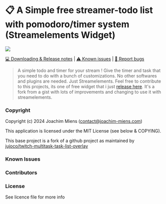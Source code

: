 # 📋 A Simple free streamer-todo list with pomodoro/timer system (Streamelements Widget)

<img src="./doc/images/overview/repository-banner.png"/>

[:computer: Downloading & Release notes](https://github.com/jojo58fr/streamer-todo/releases)   |  [:warning: Known issues](#known-issues) | [:bug: Report bugs](https://github.com/jojo58fr/streamer-todo/issues)

> A simple todo and timer for your stream ! Give the timer and task that you need to do with a bunch of customizations.
No other softwares and plugins are needed. Just Streamelements.
Feel free to contribute to this projects, its one of free widget that i just [release here](https://github.com/jojo58fr/free-streamelements-widgets). It's a fork from a gist with lots of improvements and changing to use it with streamelements. 

### Copyright

Copyright (c) 2024 Joachim Miens (contact@joachim-miens.com)

This application is licensed under the MIT License (see below & COPYING).

This base project is a fork of a github project as maintained by [jujoco/twitch-multitask-task-list-overlay](https://github.com/jujoco/twitch-multitask-task-list-overlay)

### Known Issues


### Contributors


### License
See licence file for more info
